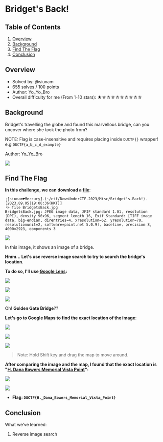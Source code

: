 # Bridget's Back!

## Table of Contents

1. [Overview](#overview)
2. [Background](#background)
3. [Find The Flag](#find-the-flag)
4. [Conclusion](#conclusion)

## Overview

- Solved by: @siunam
- 655 solves / 100 points
- Author: Yo_Yo_Bro
- Overall difficulty for me (From 1-10 stars): ★☆☆☆☆☆☆☆☆☆

## Background

Bridget's travelling the globe and found this marvellous bridge, can you uncover where she took the photo from?

NOTE: Flag is case-insensitive and requires placing inside `DUCTF{}` wrapper! e.g `DUCTF{a_b_c_d_example}`

Author: Yo_Yo_Bro

![](https://raw.githubusercontent.com/siunam321/CTF-Writeups/main/DownUnderCTF-2023/images/Pasted%20image%2020230904232318.png)

## Find The Flag

**In this challenge, we can download a [file](https://github.com/siunam321/CTF-Writeups/blob/main/DownUnderCTF-2023/osint/Bridget's-Back!/BridgetsBack.jpg):**
```shell
┌[siunam♥Mercury]-(~/ctf/DownUnderCTF-2023/Misc/Bridget's-Back!)-[2023.09.05|19:00:36(HKT)]
└> file BridgetsBack.jpg  
BridgetsBack.jpg: JPEG image data, JFIF standard 1.01, resolution (DPI), density 96x96, segment length 16, Exif Standard: [TIFF image data, big-endian, direntries=4, xresolution=62, yresolution=70, resolutionunit=2, software=paint.net 5.0.9], baseline, precision 8, 4000x2923, components 3
```

![](https://raw.githubusercontent.com/siunam321/CTF-Writeups/main/DownUnderCTF-2023/images/Pasted%20image%2020230905190058.png)

In this image, it shows an image of a bridge.

**Hmm... Let's use reverse image search to try to search the bridge's location.**

**To do so, I'll use [Google Lens](https://www.google.com/imghp?hl=en):**

![](https://raw.githubusercontent.com/siunam321/CTF-Writeups/main/DownUnderCTF-2023/images/Pasted%20image%2020230905190537.png)

![](https://raw.githubusercontent.com/siunam321/CTF-Writeups/main/DownUnderCTF-2023/images/Pasted%20image%2020230905190550.png)

![](https://raw.githubusercontent.com/siunam321/CTF-Writeups/main/DownUnderCTF-2023/images/Pasted%20image%2020230905190604.png)

Oh! **Golden Gate Bridge**??

**Let's go to Google Maps to find the exact location of the image:**

![](https://raw.githubusercontent.com/siunam321/CTF-Writeups/main/DownUnderCTF-2023/images/Pasted%20image%2020230905190838.png)

![](https://raw.githubusercontent.com/siunam321/CTF-Writeups/main/DownUnderCTF-2023/images/Pasted%20image%2020230905190905.png)

![](https://raw.githubusercontent.com/siunam321/CTF-Writeups/main/DownUnderCTF-2023/images/Pasted%20image%2020230905190949.png)

> Note: Hold Shift key and drag the map to move around.

**After comparing the image and the map, I found that the exact location is "[H. Dana Bowers Memorial Vista Point](https://www.google.com/maps/place/H.+Dana+Bowers+Memorial+Vista+Point/@37.8333294,-122.4800244,40a,35y,169.31h,79.18t/data=!3m1!1e3!4m14!1m7!3m6!1s0x808586deffffffc3:0xcded139783705509!2sGolden+Gate+Bridge!8m2!3d37.8199286!4d-122.4782551!16zL20vMDM1cDM!3m5!1s0x80858426313ed5a7:0x182f416f571f51f4!8m2!3d37.8324927!4d-122.4796952!16s%2Fg%2F11jz5fx5gc?entry=ttu)":**

![](https://raw.githubusercontent.com/siunam321/CTF-Writeups/main/DownUnderCTF-2023/images/Pasted%20image%2020230905191552.png)

![](https://raw.githubusercontent.com/siunam321/CTF-Writeups/main/DownUnderCTF-2023/images/Pasted%20image%2020230905191802.png)

- **Flag: `DUCTF{H._Dana_Bowers_Memorial_Vista_Point}`**

## Conclusion

What we've learned:

1. Reverse image search